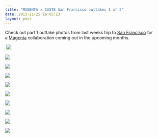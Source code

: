 ```yaml
---
title: "MAGENTA x CASTE San Francisco outtakes 1 of 2"
date: 2013-11-25 16:05:13
layout: post
---
```


<div>Check out part 1 outtake photos from last weeks trip to <a href="http://www.youtube.com/watch?v=M5l_qwnxOjc">San Francisco</a> for a <a href="http://www.magentaskateboards.com/">Magenta</a> collaboration coming out in the upcoming months.</div>
<p><span> </span><img src="http://media.tumblr.com/3c61a83e66a4b0383147ad4eaff8b8b5/tumblr_inline_mwttnqf9QF1rf4blg.jpg"/></p>
<p><img src="http://media.tumblr.com/0d914bf4f3774afe6c7db695d61fe4ad/tumblr_inline_mwttnv9FgT1rf4blg.jpg"/></p>
<p><img src="http://media.tumblr.com/080b613a953bf7b6f7a28aacf85b7d6a/tumblr_inline_mwtto0NMUO1rf4blg.jpg"/></p>
<p><img src="http://media.tumblr.com/d75b77ba0de94227e422caac56971a45/tumblr_inline_mwtto5ZkQ31rf4blg.jpg"/></p>
<p><img src="http://media.tumblr.com/8018cb0ae17efeca9abd4023ba8ffaf0/tumblr_inline_mwttobx4xq1rf4blg.jpg"/></p>
<p><img src="http://media.tumblr.com/1d7f89bd630151b6af3d638f4175d32e/tumblr_inline_mwttookVPv1rf4blg.jpg"/></p>
<p><img src="http://media.tumblr.com/ae359af7528a796e2aade89dab1fa475/tumblr_inline_mwttowUCpC1rf4blg.jpg"/></p>
<p><img src="http://media.tumblr.com/b1bcd8868d30db7441c4db9eec53509a/tumblr_inline_mwttp0BFc11rf4blg.jpg"/></p>
<p><img src="http://media.tumblr.com/5bb3f70578bd1f154381978302477983/tumblr_inline_mwttp4sbGW1rf4blg.jpg"/></p>
<p><img src="http://media.tumblr.com/c7d69ae5f1de0af11dced0a00b593476/tumblr_inline_mwttp9IG1i1rf4blg.jpg"/></p>
